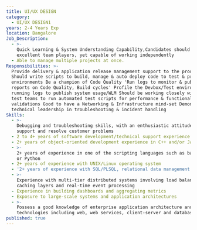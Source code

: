 ```yaml
---
title: UI/UX DESIGN
category:
  - UI/UX DESIGN1
years: 2-4 Years Exp
location: Bangalore
Job_Description:
  - >-
    Quick Learning & System Understanding Capability,Candidates should be
    excellent team players, yet capable of working independently
  - Able to manage multiple projects at once.
Responsibilities: >-
  Provide delivery & application release management support to the product teams
  Should write scripts to build, manage & auto deploy code to test & production
  environments Be a champion of Code Quality 'Run logs to monitor & publish
  reports on Code Quality, Build cycles' Profile the Devbox/Test environments by
  running logs to publish system usage/WLM Should be working closely with the
  test teams to run automated test scripts for performance & functional
  validations Good to have a Networking & Infrastructure mind-set Demonstrate
  technical leadership in troubleshooting & incident handling
Skills:
  - >-
    Debugging and troubleshooting skills, with an enthusiastic attitude to
    support and resolve customer problems
  - 2 to 4+ years of software development/technical support experience
  - 2+ years of object-oriented development experience in C++ and/or Java
  - >-
    2+ years of experience in one of the scripting languages such as bash, Perl,
    or Python
  - 2+ years of experience with UNIX/Linux operating system
  - '2+ years of experience with SQL/PLSQL, relational data management'
  - >-
    Experience with multi-tier distributed systems involving load balancers,
    caching layers and real-time event processing
  - Experience in building dashboards and aggregating metrics
  - Exposure to large-scale systems and application architectures
  - >-
    Possess a good knowledge of enterprise application architecture and
    technologies including web, web services, client-server and databases
published: true
---
```

